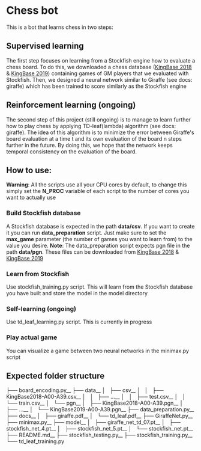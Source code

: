 # Chess bot
This is a bot that learns chess in two steps:

## Supervised learning
The first step focuses on learning from a Stockfish engine how to evaluate a chess board.
To do this, we downloaded a chess database ([KingBase 2018](https://archive.org/details/KingBase2018) & [KingBase 2019](https://archive.org/details/KingBase2019)) containing games of GM players that we evaluated with Stockfish. Then, we designed a neural network similar to Giraffe (see docs: giraffe) which has been trained to score similarly as the Stockfish engine


## Reinforcement learning (ongoing)
The second step of this project (still ongoing) is to manage to learn further how to play chess by applying
TD-leaf(lambda) algorithm (see docs: giraffe). The idea of this algorithm is to minimize the error between 
Giraffe's board evaluation at a time t and its own evaluation of the board n steps further in the future.
By doing this, we hope that the network keeps temporal consistency on the evaluation of the board. 

## How to use:
__Warning__: All the scripts use all your CPU cores by default, to change this simply set the __N_PROC__ variable of each script
to the number of cores you want to actually use
### Build Stockfish database
A Stockfish database is expected in the path __data/csv__. If you want to create it you can run __data_preparation__ script.
Just make sure to set the __max_game__ parameter (the number of games you want to learn from) to the value you desire.
__Note__: The data_preparation script expects pgn file in the path __data/pgn__. These files can be downloaded from [KingBase 2018](https://archive.org/details/KingBase2018) & [KingBase 2019](https://archive.org/details/KingBase2019)
### Learn from Stockfish
Use stockfish_training.py script. This will learn from the Stockfish database you have built and store the model
in the model directory
### Self-learning (ongoing)
Use td_leaf_learning.py script. This is currently in progress
### Play actual game
You can visualize a game between two neural networks in the minimax.py script

## Expected folder structure
├── board_encoding.py__
├── data__
│   ├── csv__
│   │   ├── KingBase2018-A00-A39.csv__
│   │   ├── ...__
│   │   ├── test.csv__
│   │   └── train.csv__
│   └── pgn__
│       ├── KingBase2018-A00-A39.pgn__
│       ├── ...__
│       └── KingBase2019-A00-A39.pgn__
├── data_preparation.py__
├── docs__
│   ├── giraffe.pdf__
│   └── td_leaf.pdf__
├── GiraffeNet.py__
├── minimax.py__
├── model__
│   ├── giraffe_net_td_07.pt__
│   ├── stockfish_net_4.pt__
│   ├── stockfish_net_5.pt__
│   └── stockfish_net.pt__
├── README.md__
├── stockfish_testing.py__
├── stockfish_training.py__
└── td_leaf_training.py